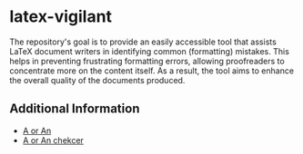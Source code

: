 # latex-vigilant

The repository's goal is to provide an easily accessible tool that assists LaTeX document writers 
in identifying common (formatting) mistakes. This helps in preventing frustrating formatting errors, allowing 
proofreaders to concentrate more on the content itself. As a result, the tool aims to enhance the
overall quality of the documents produced.

## Additional Information
- [A or An](ttps://blog.apastyle.org/apastyle/2012/04/using-a-or-an-with-acronyms-and-abbreviations.html)
- [A or An chekcer](https://www.a-or-an.com/)